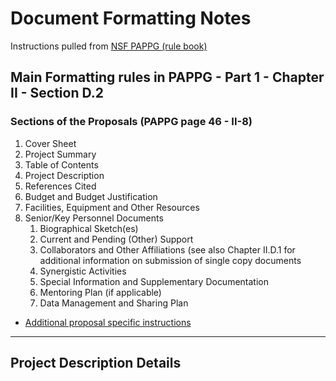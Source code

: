 # Document Formatting Notes

Instructions pulled from [NSF PAPPG (rule book)](/docs/notes/nsf_proposal_and_award_policies_and_procedures_guide.pdf)

## Main Formatting rules in PAPPG - Part 1 - Chapter II - Section D.2

### Sections of the Proposals (PAPPG page 46 - II-8)
1. Cover Sheet
1. Project Summary
1. Table of Contents
1. Project Description
1. References Cited
1. Budget and Budget Justification
1. Facilities, Equipment and Other Resources
1. Senior/Key Personnel Documents
    1. Biographical Sketch(es)
    1. Current and Pending (Other) Support
    1. Collaborators and Other Affiliations (see also Chapter II.D.1 for additional information on submission of single copy documents
    1. Synergistic Activities
    1. Special Information and Supplementary Documentation
    1. Mentoring Plan (if applicable)
    1. Data Management and Sharing Plan

- [Additional proposal specific instructions](/docs/notes/funding-opportunity-announcement-foa/pose_foa_abridged.md#solicitation-specific-submission-checklist)
___

## Project Description Details
